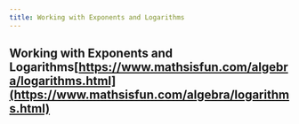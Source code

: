 ```yaml
---
title: Working with Exponents and Logarithms
---
```

## Working with Exponents and Logarithms[https://www.mathsisfun.com/algebra/logarithms.html](https://www.mathsisfun.com/algebra/logarithms.html)

